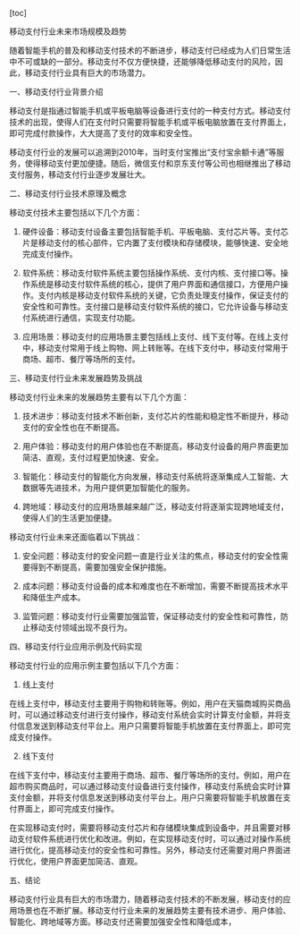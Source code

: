 
[toc]                    
                
                
移动支付行业未来市场规模及趋势

随着智能手机的普及和移动支付技术的不断进步，移动支付已经成为人们日常生活中不可或缺的一部分。移动支付不仅方便快捷，还能够降低移动支付的风险，因此，移动支付行业具有巨大的市场潜力。

一、移动支付行业背景介绍

移动支付是指通过智能手机或平板电脑等设备进行支付的一种支付方式。移动支付技术的出现，使得人们在支付时只需要将智能手机或平板电脑放置在支付界面上，即可完成付款操作，大大提高了支付的效率和安全性。

移动支付行业的发展可以追溯到2010年，当时支付宝推出“支付宝余额卡通”等服务，使得移动支付更加便捷。随后，微信支付和京东支付等公司也相继推出了移动支付服务，移动支付行业逐步发展壮大。

二、移动支付行业技术原理及概念

移动支付技术主要包括以下几个方面：

1. 硬件设备：移动支付设备主要包括智能手机、平板电脑、支付芯片等。支付芯片是移动支付的核心部件，它内置了支付模块和存储模块，能够快速、安全地完成支付操作。

2. 软件系统：移动支付软件系统主要包括操作系统、支付内核、支付接口等。操作系统是移动支付软件系统的核心，提供了用户界面和通信接口，方便用户操作。支付内核是移动支付软件系统的关键，它负责处理支付操作，保证支付的安全性和可靠性。支付接口是移动支付软件系统的接口，它允许设备与移动支付系统进行通信，实现支付功能。

3. 应用场景：移动支付的应用场景主要包括线上支付、线下支付等。在线上支付中，移动支付常用于线上购物、网上转账等。在线下支付中，移动支付常用于商场、超市、餐厅等场所的支付。

三、移动支付行业未来发展趋势及挑战

移动支付行业未来的发展趋势主要有以下几个方面：

1. 技术进步：移动支付技术不断创新，支付芯片的性能和稳定性不断提升，移动支付的安全性也在不断提高。

2. 用户体验：移动支付的用户体验也在不断提高，移动支付设备的用户界面更加简洁、直观，支付过程更加快速、安全。

3. 智能化：移动支付的智能化方向发展，移动支付系统将逐渐集成人工智能、大数据等先进技术，为用户提供更加智能化的服务。

4. 跨地域：移动支付的应用场景越来越广泛，移动支付将逐渐实现跨地域支付，使得人们的生活更加便捷。

移动支付行业未来还面临着以下挑战：

1. 安全问题：移动支付的安全问题一直是行业关注的焦点，移动支付的安全性需要得到不断提高，需要加强安全保护措施。

2. 成本问题：移动支付设备的成本和难度也在不断增加，需要不断提高技术水平和降低生产成本。

3. 监管问题：移动支付行业需要加强监管，保证移动支付的安全性和可靠性，防止移动支付领域出现不良行为。

四、移动支付行业应用示例及代码实现

移动支付行业的应用示例主要包括以下几个方面：

1. 线上支付

在线上支付中，移动支付主要用于购物和转账等。例如，用户在天猫商城购买商品时，可以通过移动支付进行支付操作，移动支付系统会实时计算支付金额，并将支付信息发送到移动支付平台上。用户只需要将智能手机放置在支付界面上，即可完成支付操作。

2. 线下支付

在线下支付中，移动支付主要用于商场、超市、餐厅等场所的支付。例如，用户在超市购买商品时，可以通过移动支付设备进行支付操作，移动支付系统会实时计算支付金额，并将支付信息发送到移动支付平台上。用户只需要将智能手机放置在支付界面上，即可完成支付操作。

在实现移动支付时，需要将移动支付芯片和存储模块集成到设备中，并且需要对移动支付软件系统进行优化和改进。例如，在实现移动支付时，可以通过对操作系统进行优化，提高移动支付的安全性和可靠性。另外，移动支付还需要对用户界面进行优化，使用户界面更加简洁、直观。

五、结论

移动支付行业具有巨大的市场潜力，随着移动支付技术的不断发展，移动支付的应用场景也在不断扩展。移动支付行业未来的发展趋势主要有技术进步、用户体验、智能化、跨地域等方面。移动支付还需要加强安全性和降低成本，

